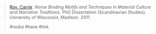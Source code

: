 > [Roy, Carrie](roy.md). *Norse Binding Motifs and Techniques in Material Culture and Narrative Traditions*. PhD Dissertation (Scandinavian Studies). University of Wisconsin, Madison. 2011.

> #nodoi #have #link 